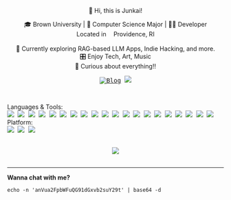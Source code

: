 <p align="center">
  👋 Hi, this is Junkai!
  <p align="center">
    🎓 Brown University | 🧪 Computer Science Major |  👨‍💻 Developer <br/>
    Located in <img src="https://cdn-icons-png.flaticon.com/128/197/197484.png" width="13"/>Providence, RI <br/>
    <br/>
    🌱 Currently exploring RAG-based LLM Apps, Indie Hacking, and more.<br/>
    🎛 Enjoy Tech, Art, Music <br/>
    🤩 Curious about everything!!
  </p>

  <p align="center"><kbd>
    <a href="https://junkaiman.com"><img src="https://img.shields.io/badge/junkaiman.com-blog-ffffff.svg?style=social" alt="Blog"></a>
    <a href="https://www.linkedin.com/in/junkaiman/"><img src="https://img.shields.io/badge/linkedin-%230077B5.svg?style=flat&logo=linkedin&logoColor=white"></a>
    </kbd>
  </p>
  <br/>
  <p align="left">
    Languages & Tools: <br/>
    <kbd>
    <img src="https://img.shields.io/badge/typescript-%23007ACC.svg?style=flat&logo=typescript&logoColor=white">
    <img src="https://img.shields.io/badge/javascript-%23323330.svg?style=flat&logo=javascript&logoColor=%23F7DF1E">
    <img src="https://img.shields.io/badge/react-%2320232a.svg?style=flat&logo=react&logoColor=%2361DAFB">
    <img src="https://img.shields.io/badge/redux-%23593d88.svg?style=flat&logo=redux&logoColor=white">
    <img src="https://img.shields.io/badge/vuejs-%2335495e.svg?style=flat&logo=vuedotjs&logoColor=%234FC08D">
    <img src="https://img.shields.io/badge/html5-%23E34F26.svg?style=flat&logo=html5&logoColor=white">
    <img src="https://img.shields.io/badge/css3-%231572B6.svg?style=flat&logo=css3&logoColor=white">
    <img src="https://img.shields.io/badge/tailwindcss-%2338B2AC.svg?style=flat&logo=tailwind-css&logoColor=white">
    <img src="https://img.shields.io/badge/python-3670A0?style=flat&logo=python&logoColor=ffdd54">
    <img src="https://img.shields.io/badge/java-%23ED8B00.svg?style=flat&logo=openjdk&logoColor=white">
    <img src="https://img.shields.io/badge/c++-%2300599C.svg?style=flat&logo=c%2B%2B&logoColor=white">
    <img src="https://img.shields.io/badge/node.js-6DA55F?style=flat&logo=node.js&logoColor=white">
    <img src="https://img.shields.io/badge/express.js-%23404d59.svg?style=flat&logo=express&logoColor=%2361DAFB">
    <img src="https://img.shields.io/badge/jupyter-%23FA0F00.svg?style=flat&logo=jupyter&logoColor=white">
    <img src="https://img.shields.io/badge/docker-%230db7ed.svg?style=flat&logo=docker&logoColor=white">
    <img src="https://img.shields.io/badge/MongoDB-%234ea94b.svg?style=flat&logo=mongodb&logoColor=white">
    <img src="https://img.shields.io/badge/nginx-%23009639.svg?style=flat&logo=nginx&logoColor=white">
    <img src="https://img.shields.io/badge/scikit--learn-%23F7931E.svg?style=flat&logo=scikit-learn&logoColor=white">
    <img src="https://img.shields.io/badge/Plotly-%233F4F75.svg?style=flat&logo=plotly&logoColor=white">
    <img src="https://img.shields.io/badge/latex-%23008080.svg?style=flat&logo=latex&logoColor=white">
    </kbd>
    <br/>
    Platform: <br/>
    <kbd>
    <img src="https://img.shields.io/badge/mac%20os-000000?style=flat&logo=macos&logoColor=F0F0F0">
    <img src="https://img.shields.io/badge/iOS-000000?style=flat&logo=ios&logoColor=white">
    <img src="https://img.shields.io/badge/Ubuntu-E95420?style=flat&logo=ubuntu&logoColor=white">
    </kbd>
  </p>
  <br/>

  <div align="center">
<!--     <div>
        <a href="https://coderstats.net/github/#junkaiman">
        <img src="https://github-readme-stats.vercel.app/api?username=junkaiman&bg_color=30,e96443,904e95&title_color=fff&text_color=fff" />
        </a>
    </div> -->
    <div>
        <a href="https://open.spotify.com/user/1k233sdssbxbvk810li9kjusy?si=81286155229f44a4">
        <img style="align:center" src="https://spotify-recently-played-readme.vercel.app/api?user=1k233sdssbxbvk810li9kjusy&count=6" />
        </a>
    </div>
  </div>
  <br/>
  <hr/>
  <p>
    <b>Wanna chat with me?</b>
  </p>
    <code>echo -n 'anVua2FpbWFuQG91dGxvb2suY29t' | base64 -d</code>
</p>
